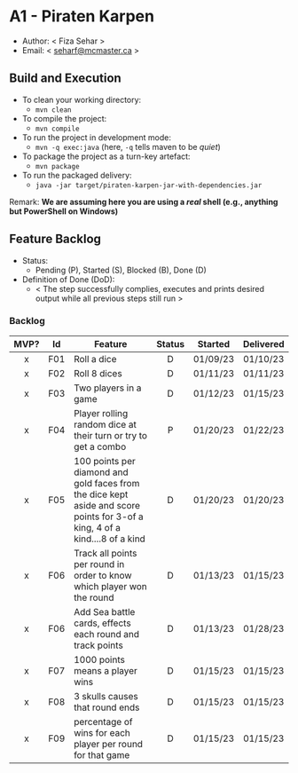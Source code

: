 # A1 - Piraten Karpen

  * Author: < Fiza Sehar >
  * Email: < seharf@mcmaster.ca >

## Build and Execution

  * To clean your working directory:
    * `mvn clean`
  * To compile the project:
    * `mvn compile`
  * To run the project in development mode:
    * `mvn -q exec:java` (here, `-q` tells maven to be _quiet_)
  * To package the project as a turn-key artefact:
    * `mvn package`
  * To run the packaged delivery:
    * `java -jar target/piraten-karpen-jar-with-dependencies.jar` 

Remark: **We are assuming here you are using a _real_ shell (e.g., anything but PowerShell on Windows)**

## Feature Backlog

 * Status: 
   * Pending (P), Started (S), Blocked (B), Done (D)
 * Definition of Done (DoD):
   * < The step successfully complies, executes and prints desired output while all previous steps still run >

### Backlog 


| MVP? | Id  | Feature  | Status  |  Started  | Delivered |
| :-:  |:-:  |---       | :-:     | :-:       | :-:       |
| x   | F01 | Roll a dice |  D | 01/09/23 | 01/10/23 |
| x   | F02 | Roll 8 dices | D | 01/11/23 | 01/11/23 |
| x   | F03 | Two players in a game | D  |  01/12/23 |01/15/23|
| x   | F04 | Player rolling random dice at their turn or try to get a combo | P |01/20/23 | 01/22/23|
| x   | F05 | 100 points per diamond and gold faces from the dice kept aside and score points for 3-of a king, 4 of a kind....8 of a kind | D | 01/20/23| 01/20/23|
| x   | F06 | Track all points per round in order to know which player won the round| D | 01/13/23 |01/15/23|
| x   | F06 | Add Sea battle cards, effects each round and track points| D | 01/13/23 |01/28/23|
| x   | F07 | 1000 points means a player wins | D | 01/15/23|01/15/23|
| x   | F08 | 3 skulls causes that round ends | D |01/15/23 |01/15/23|
| x   | F09 | percentage of wins for each player per round for that game | D |01/15/23 | 01/15/23|
